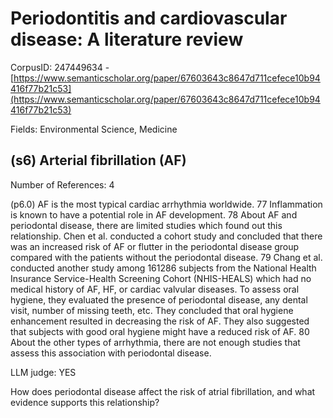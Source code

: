 # Periodontitis and cardiovascular disease: A literature review

CorpusID: 247449634 - [https://www.semanticscholar.org/paper/67603643c8647d711cefece10b94416f77b21c53](https://www.semanticscholar.org/paper/67603643c8647d711cefece10b94416f77b21c53)

Fields: Environmental Science, Medicine

## (s6) Arterial fibrillation (AF)
Number of References: 4

(p6.0) AF is the most typical cardiac arrhythmia worldwide. 77 Inflammation is known to have a potential role in AF development. 78 About AF and periodontal disease, there are limited studies which found out this relationship. Chen et al. conducted a cohort study and concluded that there was an increased risk of AF or flutter in the periodontal disease group compared with the patients without the periodontal disease. 79 Chang et al. conducted another study among 161286 subjects from the National Health Insurance Service-Health Screening Cohort (NHIS-HEALS) which had no medical history of AF, HF, or cardiac valvular diseases. To assess oral hygiene, they evaluated the presence of periodontal disease, any dental visit, number of missing teeth, etc. They concluded that oral hygiene enhancement resulted in decreasing the risk of AF. They also suggested that subjects with good oral hygiene might have a reduced risk of AF. 80 About the other types of arrhythmia, there are not enough studies that assess this association with periodontal disease.

LLM judge: YES

How does periodontal disease affect the risk of atrial fibrillation, and what evidence supports this relationship?


